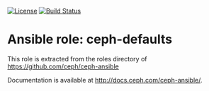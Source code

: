 [![License](https://img.shields.io/badge/license-Apache%202-blue.svg)](https://www.apache.org/licenses/LICENSE-2.0)
[![Build Status](https://travis-ci.org/gserlophug/ansible-role-haproxy.svg?branch=master)](https://travis-ci.org/serlophug/ansible-role-ceph-config)
# Ansible role: ceph-defaults

This role is extracted from the roles directory of https://github.com/ceph/ceph-ansible

Documentation is available at http://docs.ceph.com/ceph-ansible/.
